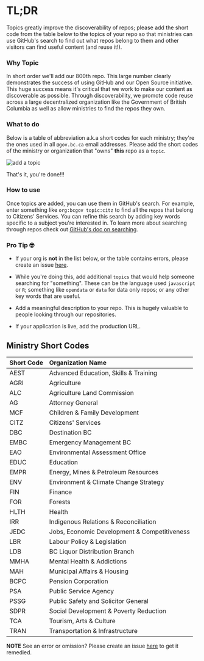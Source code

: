 # TL;DR

Topics greatly improve the discoverability of repos; please add the short code from the table below to the topics of your repo so that ministries can use GitHub's search to find out what repos belong to them and other visitors can find useful content (and reuse it!).

### Why Topic

In short order we'll add our 800th repo. This large number clearly demonstrates the success of using GitHub and our Open Source initiative. This huge success means it's critical that we work to make our content as discoverable as possible. Through discoverability, we promote code reuse across a large decentralized organization like the Government of British Columbia as well as allow ministries to find the repos they own.

### What to do

Below is a table of abbreviation a.k.a short codes for each ministry; they're the ones used in all `@gov.bc.ca` email addresses. Please add the short codes of the ministry or organization that "owns" **this** repo as a `topic`.

![add a topic](https://raw.githubusercontent.com/bcgov/repomountie/master/images/AddTopicToRepo.gif)

That's it, you're done!!!

### How to use

Once topics are added, you can use them in GitHub's search. For example, enter something like `org:bcgov topic:citz` to find all the repos that belong to Citizens' Services. You can refine this search by adding key words specific to a subject you're interested in. To learn more about searching through repos check out [GitHub's doc on searching](https://help.github.com/en/github/searching-for-information-on-github/searching-for-repositories).

### Pro Tip 🤓

- If your org is **not** in the list below, or the table contains errors, please create an issue [here](https://github.com/bcgov/repomountie/issues).

- While you're doing this, add additional `topics` that would help someone searching for "something". These can be the language used `javascript` or `R`; something like `opendata` or `data` for data only repos; or any other key words that are useful. 

- Add a meaningful description to your repo. This is hugely valuable to people looking through our repositories.

- If your application is live, add the production URL.

## Ministry Short Codes

| Short Code | Organization Name |
| :--------- | :------------ |
| AEST | Advanced Education, Skills & Training |
| AGRI | Agriculture |
| ALC | Agriculture Land Commission |
| AG | Attorney General |
| MCF | Children & Family Development |
| CITZ | Citizens' Services |
| DBC | Destination BC |
| EMBC | Emergency Management BC |
| EAO | Environmental Assessment Office |
| EDUC | Education |
| EMPR | Energy, Mines & Petroleum Resources |
| ENV | Environment & Climate Change Strategy |
| FIN | Finance |
| FOR | Forests |
| HLTH | Health |
| IRR | Indigenous Relations & Reconciliation |
| JEDC | Jobs, Economic Development & Competitiveness |
| LBR | Labour Policy & Legislation |
| LDB | BC Liquor Distribution Branch |
| MMHA | Mental Health & Addictions |
| MAH | Municipal Affairs & Housing |
| BCPC | Pension Corporation |
| PSA | Public Service Agency |
| PSSG | Public Safety and Solicitor General |
| SDPR | Social Development & Poverty Reduction |
| TCA | Tourism, Arts & Culture |
| TRAN | Transportation & Infrastructure |

**NOTE** See an error or omission? Please create an issue [here](https://github.com/bcgov/repomountie/issues) to get it remedied.
